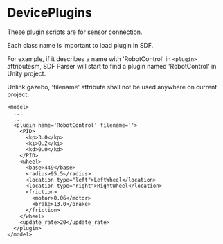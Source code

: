 # DevicePlugins

These plugin scripts are for sensor connection.

Each class name is important to load plugin in SDF.

For example, if it describes a name with 'RobotControl' in `<plugin>` attributesm, SDF Parser will start to find a plugin named 'RobotControl' in Unity project.

Unlink gazebo, 'filename' attribute shall not be used anywhere on current project.

```
<model>
  ...
  ...
  <plugin name='RobotControl' filename=''>
    <PID>
      <kp>3.0</kp>
      <ki>0.2</ki>
      <kd>0.0</kd>
    </PID>
    <wheel>
      <base>449</base>
      <radius>95.5</radius>
      <location type="left">LeftWheel</location>
      <location type="right">RightWheel</location>
      <friction>
        <motor>0.06</motor>
        <brake>13.0</brake>
      </friction>
    </wheel>
    <update_rate>20</update_rate>
  </plugin>
</model>
```
